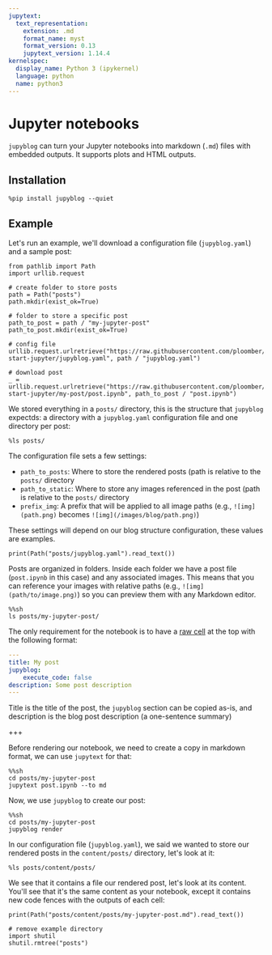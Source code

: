 ```yaml
---
jupytext:
  text_representation:
    extension: .md
    format_name: myst
    format_version: 0.13
    jupytext_version: 1.14.4
kernelspec:
  display_name: Python 3 (ipykernel)
  language: python
  name: python3
---
```


# Jupyter notebooks

`jupyblog` can turn your Jupyter notebooks into markdown (`.md`) files with embedded outputs. It supports plots and HTML outputs.

## Installation

```{code-cell} ipython3
%pip install jupyblog --quiet
```

## Example

Let's run an example, we'll download a configuration file (`jupyblog.yaml`) and a sample post:

```{code-cell} ipython3
from pathlib import Path
import urllib.request

# create folder to store posts
path = Path("posts")
path.mkdir(exist_ok=True)

# folder to store a specific post
path_to_post = path / "my-jupyter-post"
path_to_post.mkdir(exist_ok=True)

# config file
urllib.request.urlretrieve("https://raw.githubusercontent.com/ploomber/jupyblog/master/examples/quick-start-jupyter/jupyblog.yaml", path / "jupyblog.yaml")

# download post
_ = urllib.request.urlretrieve("https://raw.githubusercontent.com/ploomber/jupyblog/master/examples/quick-start-jupyter/my-post/post.ipynb", path_to_post / "post.ipynb")
```

We stored everything in a `posts/` directory, this is the structure that `jupyblog` expectds: a directory with a `jupyblog.yaml` configuration file and one directory per post:

```{code-cell} ipython3
%ls posts/
```

The configuration file sets a few settings:

- `path_to_posts`: Where to store the rendered posts (path is relative to the `posts/` directory
- `path_to_static`: Where to store any images referenced in the post (path is relative to the `posts/` directory
- `prefix_img`: A prefix that will be applied to all image paths (e.g., `![img](path.png)` becomes `![img](/images/blog/path.png)`)

These settings will depend on our blog structure configuration, these values are examples.

```{code-cell} ipython3
print(Path("posts/jupyblog.yaml").read_text())
```

Posts are organized in folders. Inside each folder we have a post file (`post.ipynb` in this case) and any associated images. This means that you can reference your images with relative paths (e.g., `![img](path/to/image.png)`) so you can preview them with any Markdown editor.

```{code-cell} ipython3
%%sh
ls posts/my-jupyter-post/
```

The only requirement for the notebook is to have a [raw cell](https://nbsphinx.readthedocs.io/en/0.2.4/raw-cells.html) at the top with the following format:

```yaml
---
title: My post
jupyblog:
    execute_code: false
description: Some post description
---
```

Title is the title of the post, the `jupyblog` section can be copied as-is, and description is the blog post description (a one-sentence summary)

+++

Before rendering our notebook, we need to create a copy in markdown format, we can use `jupytext` for that:

```{code-cell} ipython3
%%sh
cd posts/my-jupyter-post
jupytext post.ipynb --to md
```

Now, we use `jupyblog` to create our post:

```{code-cell} ipython3
%%sh
cd posts/my-jupyter-post
jupyblog render
```

In our configuration file (`jupyblog.yaml`), we said we wanted to store our rendered posts in the `content/posts/` directory, let's look at it:

```{code-cell} ipython3
%ls posts/content/posts/
```

We see that it contains a file our rendered post, let's look at its content. You'll see that it's the same content as your notebook, except it contains new code fences with the outputs of each cell:

```{code-cell} ipython3
print(Path("posts/content/posts/my-jupyter-post.md").read_text())
```

```{code-cell} ipython3
# remove example directory
import shutil
shutil.rmtree("posts")
```
